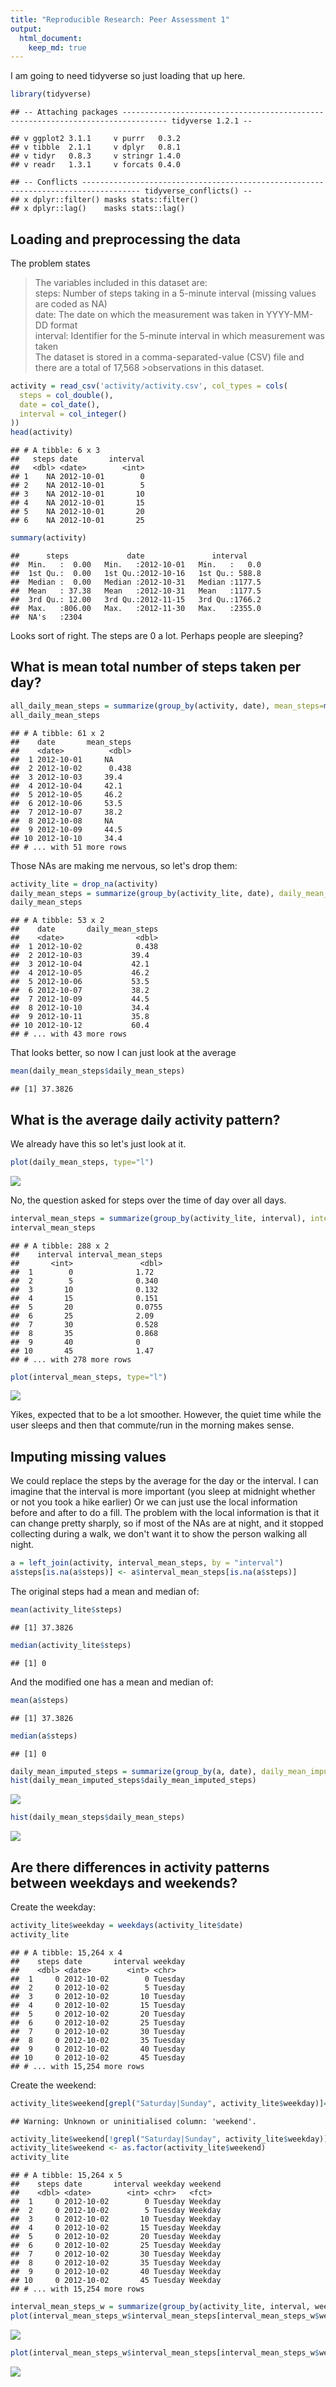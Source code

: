 ```yaml
---
title: "Reproducible Research: Peer Assessment 1"
output: 
  html_document:
    keep_md: true
---
```


I am going to need tidyverse so just loading that up here.


```r
library(tidyverse)
```

```
## -- Attaching packages -------------------------------------------------------------------------------- tidyverse 1.2.1 --
```

```
## v ggplot2 3.1.1     v purrr   0.3.2
## v tibble  2.1.1     v dplyr   0.8.1
## v tidyr   0.8.3     v stringr 1.4.0
## v readr   1.3.1     v forcats 0.4.0
```

```
## -- Conflicts ----------------------------------------------------------------------------------- tidyverse_conflicts() --
## x dplyr::filter() masks stats::filter()
## x dplyr::lag()    masks stats::lag()
```

## Loading and preprocessing the data

The problem states

>The variables included in this dataset are:<br>
>steps: Number of steps taking in a 5-minute interval (missing values are coded as NA)<br>
>date: The date on which the measurement was taken in YYYY-MM-DD format<br>
>interval: Identifier for the 5-minute interval in which measurement was taken<br>
>The dataset is stored in a comma-separated-value (CSV) file and there are a total of 17,568 >observations in this dataset.


```r
activity = read_csv('activity/activity.csv', col_types = cols(
  steps = col_double(),
  date = col_date(),
  interval = col_integer()
))
head(activity)
```

```
## # A tibble: 6 x 3
##   steps date       interval
##   <dbl> <date>        <int>
## 1    NA 2012-10-01        0
## 2    NA 2012-10-01        5
## 3    NA 2012-10-01       10
## 4    NA 2012-10-01       15
## 5    NA 2012-10-01       20
## 6    NA 2012-10-01       25
```

```r
summary(activity)
```

```
##      steps             date               interval     
##  Min.   :  0.00   Min.   :2012-10-01   Min.   :   0.0  
##  1st Qu.:  0.00   1st Qu.:2012-10-16   1st Qu.: 588.8  
##  Median :  0.00   Median :2012-10-31   Median :1177.5  
##  Mean   : 37.38   Mean   :2012-10-31   Mean   :1177.5  
##  3rd Qu.: 12.00   3rd Qu.:2012-11-15   3rd Qu.:1766.2  
##  Max.   :806.00   Max.   :2012-11-30   Max.   :2355.0  
##  NA's   :2304
```

Looks sort of right. The steps are 0 a lot. Perhaps people are sleeping?

## What is mean total number of steps taken per day?


```r
all_daily_mean_steps = summarize(group_by(activity, date), mean_steps=mean(steps))
all_daily_mean_steps
```

```
## # A tibble: 61 x 2
##    date       mean_steps
##    <date>          <dbl>
##  1 2012-10-01     NA    
##  2 2012-10-02      0.438
##  3 2012-10-03     39.4  
##  4 2012-10-04     42.1  
##  5 2012-10-05     46.2  
##  6 2012-10-06     53.5  
##  7 2012-10-07     38.2  
##  8 2012-10-08     NA    
##  9 2012-10-09     44.5  
## 10 2012-10-10     34.4  
## # ... with 51 more rows
```

Those NAs are making me nervous, so let's drop them:

```r
activity_lite = drop_na(activity)
daily_mean_steps = summarize(group_by(activity_lite, date), daily_mean_steps=mean(steps))
daily_mean_steps
```

```
## # A tibble: 53 x 2
##    date       daily_mean_steps
##    <date>                <dbl>
##  1 2012-10-02            0.438
##  2 2012-10-03           39.4  
##  3 2012-10-04           42.1  
##  4 2012-10-05           46.2  
##  5 2012-10-06           53.5  
##  6 2012-10-07           38.2  
##  7 2012-10-09           44.5  
##  8 2012-10-10           34.4  
##  9 2012-10-11           35.8  
## 10 2012-10-12           60.4  
## # ... with 43 more rows
```

That looks better, so now I can just look at the average


```r
mean(daily_mean_steps$daily_mean_steps)
```

```
## [1] 37.3826
```


## What is the average daily activity pattern?

We already have this so let's just look at it.


```r
plot(daily_mean_steps, type="l")
```

![](PA1_template_files/figure-html/unnamed-chunk-6-1.png)<!-- -->

No, the question asked for steps over the time of day over all days.


```r
interval_mean_steps = summarize(group_by(activity_lite, interval), interval_mean_steps=mean(steps))
interval_mean_steps
```

```
## # A tibble: 288 x 2
##    interval interval_mean_steps
##       <int>               <dbl>
##  1        0              1.72  
##  2        5              0.340 
##  3       10              0.132 
##  4       15              0.151 
##  5       20              0.0755
##  6       25              2.09  
##  7       30              0.528 
##  8       35              0.868 
##  9       40              0     
## 10       45              1.47  
## # ... with 278 more rows
```

```r
plot(interval_mean_steps, type="l")
```

![](PA1_template_files/figure-html/unnamed-chunk-7-1.png)<!-- -->

Yikes, expected that to be a lot smoother.
However, the quiet time while the user sleeps and then that commute/run in the morning makes sense.

## Imputing missing values

We could replace the steps by the average for the day or the interval.
I can imagine that the interval is more important (you sleep at midnight whether or not you took a hike earlier)
Or we can just use the local information before and after to do a fill.
The problem with the local information is that it can change pretty sharply, so if most of the NAs are at night, and it stopped collecting during a walk, we don't want it to show the person walking all night.



```r
a = left_join(activity, interval_mean_steps, by = "interval")
a$steps[is.na(a$steps)] <- a$interval_mean_steps[is.na(a$steps)]
```

The original steps had a mean and median of:


```r
mean(activity_lite$steps)
```

```
## [1] 37.3826
```

```r
median(activity_lite$steps)
```

```
## [1] 0
```
And the modified one has a mean and median of:

```r
mean(a$steps)
```

```
## [1] 37.3826
```

```r
median(a$steps)
```

```
## [1] 0
```




```r
daily_mean_imputed_steps = summarize(group_by(a, date), daily_mean_imputed_steps=mean(steps))
hist(daily_mean_imputed_steps$daily_mean_imputed_steps)
```

![](PA1_template_files/figure-html/unnamed-chunk-11-1.png)<!-- -->

```r
hist(daily_mean_steps$daily_mean_steps)
```

![](PA1_template_files/figure-html/unnamed-chunk-11-2.png)<!-- -->

## Are there differences in activity patterns between weekdays and weekends?

Create the weekday:


```r
activity_lite$weekday = weekdays(activity_lite$date)
activity_lite
```

```
## # A tibble: 15,264 x 4
##    steps date       interval weekday
##    <dbl> <date>        <int> <chr>  
##  1     0 2012-10-02        0 Tuesday
##  2     0 2012-10-02        5 Tuesday
##  3     0 2012-10-02       10 Tuesday
##  4     0 2012-10-02       15 Tuesday
##  5     0 2012-10-02       20 Tuesday
##  6     0 2012-10-02       25 Tuesday
##  7     0 2012-10-02       30 Tuesday
##  8     0 2012-10-02       35 Tuesday
##  9     0 2012-10-02       40 Tuesday
## 10     0 2012-10-02       45 Tuesday
## # ... with 15,254 more rows
```

Create the weekend:


```r
activity_lite$weekend[grepl("Saturday|Sunday", activity_lite$weekday)]= ("Weekend")
```

```
## Warning: Unknown or uninitialised column: 'weekend'.
```

```r
activity_lite$weekend[!grepl("Saturday|Sunday", activity_lite$weekday)]=("Weekday")
activity_lite$weekend <- as.factor(activity_lite$weekend)
activity_lite
```

```
## # A tibble: 15,264 x 5
##    steps date       interval weekday weekend
##    <dbl> <date>        <int> <chr>   <fct>  
##  1     0 2012-10-02        0 Tuesday Weekday
##  2     0 2012-10-02        5 Tuesday Weekday
##  3     0 2012-10-02       10 Tuesday Weekday
##  4     0 2012-10-02       15 Tuesday Weekday
##  5     0 2012-10-02       20 Tuesday Weekday
##  6     0 2012-10-02       25 Tuesday Weekday
##  7     0 2012-10-02       30 Tuesday Weekday
##  8     0 2012-10-02       35 Tuesday Weekday
##  9     0 2012-10-02       40 Tuesday Weekday
## 10     0 2012-10-02       45 Tuesday Weekday
## # ... with 15,254 more rows
```




```r
interval_mean_steps_w = summarize(group_by(activity_lite, interval, weekend), interval_mean_steps=mean(steps))
plot(interval_mean_steps_w$interval_mean_steps[interval_mean_steps_w$weekend=="Weekend"], type="l")
```

![](PA1_template_files/figure-html/unnamed-chunk-14-1.png)<!-- -->

```r
plot(interval_mean_steps_w$interval_mean_steps[interval_mean_steps_w$weekend=="Weekday"], type="l")
```

![](PA1_template_files/figure-html/unnamed-chunk-14-2.png)<!-- -->
